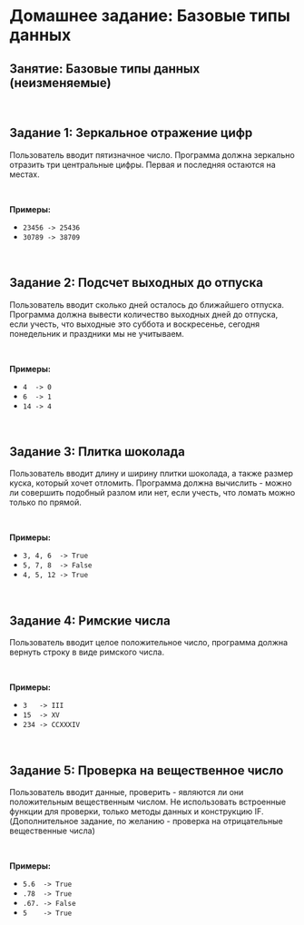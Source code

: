 # Домашнее задание: Базовые типы данных
## Занятие: Базовые типы данных (неизменяемые)

<br>

## Задание 1: Зеркальное отражение цифр

Пользователь вводит пятизначное число. Программа должна зеркально отразить три центральные цифры. Первая и последняя остаются на местах.

<br>

**Примеры:**
* `23456 -> 25436`
* `30789 -> 38709`

<br>

## Задание 2: Подсчет выходных до отпуска

Пользователь вводит сколько дней осталось до ближайшего отпуска. Программа должна вывести количество выходных дней до отпуска, если учесть, что выходные это суббота и воскресенье, сегодня понедельник и праздники мы не учитываем.  

<br>

**Примеры:**
* `4  -> 0`
* `6  -> 1`
* `14 -> 4`

<br>

## Задание 3: Плитка шоколада

Пользователь вводит длину и ширину плитки шоколада, а также размер куска, который хочет отломить. Программа должна вычислить - можно ли совершить подобный разлом или нет, если учесть, что ломать можно только по прямой.

<br>

**Примеры:**
* `3, 4, 6  -> True`
* `5, 7, 8  -> False`
* `4, 5, 12 -> True`

<br>

## Задание 4: Римские числа

Пользователь вводит целое положительное число, программа должна вернуть строку в виде римского числа.

<br>

**Примеры:**
* `3   -> III`
* `15  -> XV`
* `234 -> CCXXXIV`

<br>

## Задание 5: Проверка на вещественное число

Пользователь вводит данные, проверить - являются ли они положительным вещественным числом. Не использовать встроенные функции для проверки, только методы данных и конструкцию IF. (Дополнительное задание, по желанию - проверка на отрицательные вещественные числа)

<br>

**Примеры:**
* `5.6  -> True`
* `.78  -> True`
* `.67. -> False`
* `5    -> True`